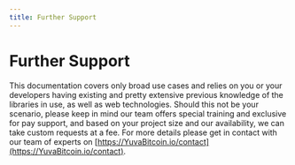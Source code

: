 ```yaml
---
title: Further Support
---
```


# Further Support

This documentation covers only broad use cases and relies on you or your developers having existing
and pretty extensive previous knowledge of the libraries in use, as well as web technologies. Should
this not be your scenario, please keep in mind our team offers special training and exclusive for
pay support, and based on your project size and our availability, we can take custom requests at a
fee. For more details please get in contact with our team of experts on
[https://YuvaBitcoin.io/contact](https://YuvaBitcoin.io/contact).
